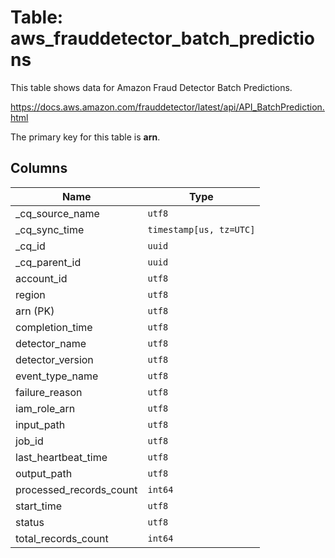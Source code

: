 # Table: aws_frauddetector_batch_predictions

This table shows data for Amazon Fraud Detector Batch Predictions.

https://docs.aws.amazon.com/frauddetector/latest/api/API_BatchPrediction.html

The primary key for this table is **arn**.

## Columns

| Name          | Type          |
| ------------- | ------------- |
|_cq_source_name|`utf8`|
|_cq_sync_time|`timestamp[us, tz=UTC]`|
|_cq_id|`uuid`|
|_cq_parent_id|`uuid`|
|account_id|`utf8`|
|region|`utf8`|
|arn (PK)|`utf8`|
|completion_time|`utf8`|
|detector_name|`utf8`|
|detector_version|`utf8`|
|event_type_name|`utf8`|
|failure_reason|`utf8`|
|iam_role_arn|`utf8`|
|input_path|`utf8`|
|job_id|`utf8`|
|last_heartbeat_time|`utf8`|
|output_path|`utf8`|
|processed_records_count|`int64`|
|start_time|`utf8`|
|status|`utf8`|
|total_records_count|`int64`|